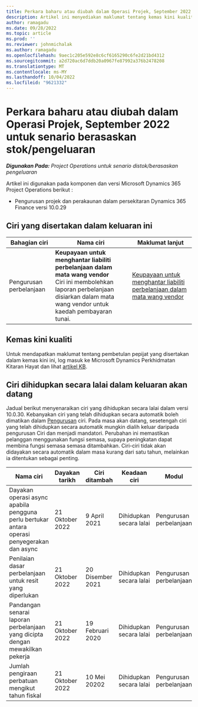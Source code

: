 ```yaml
---
title: Perkara baharu atau diubah dalam Operasi Projek, September 2022 untuk senario berasaskan stok/pengeluaran
description: Artikel ini menyediakan maklumat tentang kemas kini kualiti yang tersedia dalam keluaran September 2022 Microsoft Dynamics 365 Project Operations untuk senario berasaskan stok/pengeluaran.
author: ramagadu
ms.date: 09/28/2022
ms.topic: article
ms.prod: ''
ms.reviewer: johnmichalak
ms.author: ramagadu
ms.openlocfilehash: 9aec1c205e592e8c6cf6165290c6fe2d21bd4312
ms.sourcegitcommit: a2d720ac6d7ddb20a0967fe87992a376b2478208
ms.translationtype: MT
ms.contentlocale: ms-MY
ms.lasthandoff: 10/04/2022
ms.locfileid: "9621332"
---
```

# <a name="whats-new-or-changed-in-project-operations-september-2022-for-stockedproduction-based-scenarios"></a>Perkara baharu atau diubah dalam Operasi Projek, September 2022 untuk senario berasaskan stok/pengeluaran

_**Digunakan Pada:** Project Operations untuk senario distok/berasaskan pengeluaran_

Artikel ini digunakan pada komponen dan versi Microsoft Dynamics 365 Project Operations berikut :

- Pengurusan projek dan perakaunan dalam persekitaran Dynamics 365 Finance versi 10.0.29

## <a name="features-included-in-this-release"></a>Ciri yang disertakan dalam keluaran ini

| Bahagian ciri | Nama ciri | Maklumat lanjut |
| --- | --- | --- |
| Pengurusan perbelanjaan | **Keupayaan untuk menghantar liabiliti perbelanjaan dalam mata wang vendor**<br>Ciri ini membolehkan laporan perbelanjaan disiarkan dalam mata wang vendor untuk kaedah pembayaran tunai. | [Keupayaan untuk menghantar liabiliti perbelanjaan dalam mata wang vendor](/dynamics365/project-operations/expense/posting-expense-reports#enable-the-ability-to-post-expense-liability-in-vendor-currency-for-cash-payment-method-feature) |

## <a name="quality-updates"></a>Kemas kini kualiti

Untuk mendapatkan maklumat tentang pembetulan pepijat yang disertakan dalam kemas kini ini, log masuk ke Microsoft Dynamics Perkhidmatan Kitaran Hayat dan lihat [artikel KB](https://fix.lcs.dynamics.com/Issue/Details?bugId=726559).

## <a name="features-turned-on-by-default-in-upcoming-release"></a>Ciri dihidupkan secara lalai dalam keluaran akan datang

Jadual berikut menyenaraikan ciri yang dihidupkan secara lalai dalam versi 10.0.30. Kebanyakan ciri yang telah dihidupkan secara automatik boleh dimatikan dalam [Pengurusan](/dynamics365/fin-ops-core/fin-ops/get-started/feature-management/feature-management-overview) ciri. Pada masa akan datang, sesetengah ciri yang telah dihidupkan secara automatik mungkin dialih keluar daripada pengurusan Ciri dan menjadi mandatori. Perubahan ini memastikan pelanggan menggunakan fungsi semasa, supaya peningkatan dapat membina fungsi semasa semasa ditambahkan. Ciri-ciri tidak akan didayakan secara automatik dalam masa kurang dari satu tahun, melainkan ia ditentukan sebagai penting.

| Nama ciri | Dayakan tarikh | Ciri ditambah | Keadaan ciri | Modul |
| --- | --- | --- |--- |--- |
| Dayakan operasi async apabila pengguna perlu bertukar antara operasi penyegerakan dan async | 21 Oktober 2022 | 9 April 2021 | Dihidupkan secara lalai | Pengurusan perbelanjaan |
| Penilaian dasar perbelanjaan untuk resit yang diperlukan | 21 Oktober 2022 | 20 Disember 2021 | Dihidupkan secara lalai | Pengurusan perbelanjaan |
| Pandangan senarai laporan perbelanjaan yang dicipta dengan mewakilkan pekerja | 21 Oktober 2022 | 19 Februari 2020 | Dihidupkan secara lalai | Pengurusan perbelanjaan |
| Jumlah pengiraan perbatuan mengikut tahun fiskal | 21 Oktober 2022 | 10 Mei 20202 | Dihidupkan secara lalai | Pengurusan perbelanjaan |
